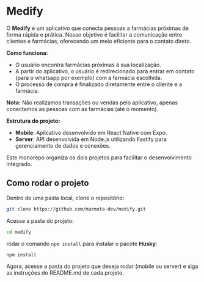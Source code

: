 # Medify

O **Medify** é um aplicativo que conecta pessoas a farmácias próximas de forma rápida e prática. Nosso objetivo é facilitar a comunicação entre clientes e farmácias, oferecendo um meio eficiente para o contato direto.

**Como funciona:**

- O usuário encontra farmácias próximas à sua localização.
- A partir do aplicativo, o usuário é redirecionado para entrar em contato (para o whatsapp por exemplo) com a farmácia escolhida.
- O processo de compra é finalizado diretamente entre o cliente e a farmácia.

**Nota:** Não realizamos transações ou vendas pelo aplicativo, apenas conectamos as pessoas com as farmácias (até o momento).

**Estrutura do projeto:**

- **Mobile**: Aplicativo desenvolvido em React Native com Expo.
- **Server**: API desenvolvida em Node.js utilizando Fastify para gerenciamento de dados e conexões.

Este monorepo organiza os dois projetos para facilitar o desenvolvimento integrado.

## Como rodar o projeto

Dentro de uma pasta local, clone o repositório:

```bash
git clone https://github.com/marmota-dev/medify.git
```

Acesse a pasta do projeto:

```bash
cd medify
```

rodar o comando `npm install` para instalar o pacote **Husky**:

```bash
npm install
```

Agora, acesse a pasta do projeto que deseja rodar (mobile ou server) e siga as instruções do README.md de cada projeto.
